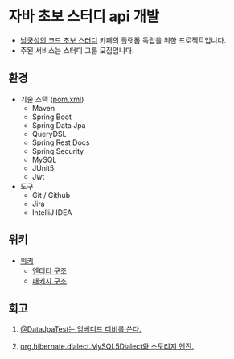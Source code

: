 # 자바 초보 스터디 api 개발
- [남궁성의 코드 초보 스터디](https://cafe.naver.com/javachobostudy) 카페의 플랫폼 독립을 위한 프로젝트입니다.
- 주된 서비스는 스터디 그룹 모집입니다.

## 환경
- 기술 스택 ([pom.xml](https://github.com/code-chobo/dev-api/blob/develop/pom.xml))
    - Maven
    - Spring Boot
    - Spring Data Jpa
    - QueryDSL
    - Spring Rest Docs
    - Spring Security
    - MySQL
    - JUnit5
    - Jwt
- 도구
    - Git / Github
    - Jira
    - IntelliJ IDEA

## 위키
- [위키](https://github.com/code-chobo/dev-api/wiki)
    - [엔티티 구조](https://github.com/code-chobo/dev-api/wiki/%EC%97%94%ED%8B%B0%ED%8B%B0-%EA%B5%AC%EC%A1%B0)
    - [패키지 구조](https://github.com/code-chobo/dev-api/wiki/%ED%8C%A8%ED%82%A4%EC%A7%80-%EA%B5%AC%EC%A1%B0)

## 회고
1. [@DataJpaTest는 임베디드 디비를 쓴다.](https://gracelove91.tistory.com/104?category=917256)

2. [org.hibernate.dialect.MySQL5Dialect와 스토리지 엔진.](https://gracelove91.tistory.com/105?category=917256)